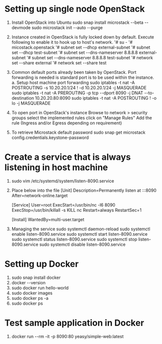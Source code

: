 # Setting up single node OpenStack
1. Install OpenStack into Ubuntu
   sudo snap install microstack --beta --devmode
   sudo microstack init --auto --purge
2. Instance created in OpenStack is fully locked down by default. Execute following to enable it to hook up to host's network.
   '# su -
   '# micostack.openstack
   '# subnet set --dhcp external-subnet
   '# subnet set --dhcp test-subnet
   '# subnet set --dns-nameserver 8.8.8.8 external-subnet
   '# subnet set --dns-nameserver 8.8.8.8 test-subnet
   '# network set --share external
   '# network set --share test
3. Common default ports already been taken by OpenStack. Port forwarding is needed is standard port is to be used within the instance.
   a. Setup host machine port forwarding
       sudo iptables -t nat -A POSTROUTING -s 10.20.20.1/24 ! -d 10.20.20.1/24 -j MASQUERADE
       sudo iptables -t nat -A PREROUTING -p tcp --dport 8090 -j DNAT --to-destination 10.20.20.80:8090
       sudo iptables -t nat -A POSTROUTING ! -o lo -j MASQUERADE
4. To open port in OpenStack's instance
   Browse to network > security groups
   select the implemented rules
   click on "Manage Rules"
   Add the rule (Ingress and/or Egress depending on requirement)

5. To retrieve Microstack default password
   sudo snap get microstack config.credentials.keystone-password

# Create a service that is always listening in host machine
1. sudo vim /etc/systemd/system/listen-8090.service
2. Place below into the file
   [Unit]
   Description=Permanently listen at :::8090
   After=network-online.target

   [Service]
   User=root
   ExecStart=/usr/bin/nc -l6 8090
   ExecStop=/usr/bin/killall -s KILL nc
   Restart=always
   RestartSec=1

   [Install]
   WantedBy=multi-user.target

3. Managing the service
   sudo systemctl daemon-reload
   sudo systemctl enable listen-8090.service
   sudo systemctl start listen-8090.service
   sudo systemctl status listen-8090.service
   sudo systemctl stop listen-8090.service
   sudo systemctl disable listen-8090.service

# Setting up Docker
1. sudo snap install docker
2. docker --version
3. sudo docker run hello-world
4. sudo docker images
5. sudo docker ps -a
6. sudo docker ps

# Test sample application in Docker
1. docker run --rm -it -p 8090:80 yeasy/simple-web:latest
   
